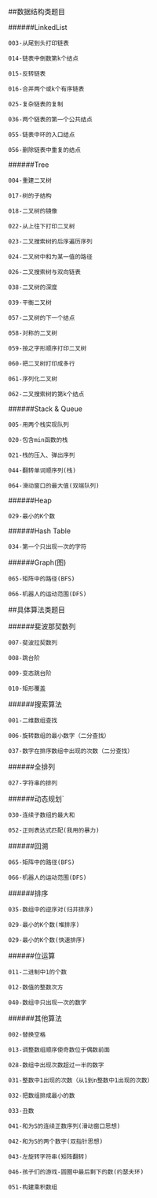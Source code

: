 
##数据结构类题目

######LinkedList

`003-从尾到头打印链表`

`014-链表中倒数第k个结点`

`015-反转链表`

`016-合并两个或k个有序链表`

`025-复杂链表的复制`

`036-两个链表的第一个公共结点`

`055-链表中环的入口结点`

`056-删除链表中重复的结点`

######Tree

`004-重建二叉树`

`017-树的子结构`

`018-二叉树的镜像`

`022-从上往下打印二叉树`

`023-二叉搜索树的后序遍历序列`

`024-二叉树中和为某一值的路径`

`026-二叉搜索树与双向链表`

`038-二叉树的深度`

`039-平衡二叉树`

`057-二叉树的下一个结点`

`058-对称的二叉树`

`059-按之字形顺序打印二叉树`

`060-把二叉树打印成多行`

`061-序列化二叉树`

`062-二叉搜索树的第k个结点`

######Stack & Queue

`005-用两个栈实现队列`

`020-包含min函数的栈`

`021-栈的压入、弹出序列`

`044-翻转单词顺序列(栈)`

`064-滑动窗口的最大值(双端队列)`

######Heap

`029-最小的K个数`

######Hash Table

`034-第一个只出现一次的字符`

######Graph(图)

`065-矩阵中的路径(BFS)`

`066-机器人的运动范围(DFS)`

##具体算法类题目

######斐波那契数列

`007-斐波拉契数列`

`008-跳台阶`

`009-变态跳台阶`

`010-矩形覆盖`

######搜索算法

`001-二维数组查找`

`006-旋转数组的最小数字（二分查找）`

`037-数字在排序数组中出现的次数（二分查找）`

######全排列

`027-字符串的排列`

######动态规划`

`030-连续子数组的最大和`

`052-正则表达式匹配(我用的暴力)`

######回溯

`065-矩阵中的路径(BFS)`

`066-机器人的运动范围(DFS)`

######排序

`035-数组中的逆序对(归并排序)`

`029-最小的K个数(堆排序)`

`029-最小的K个数(快速排序)`

######位运算

`011-二进制中1的个数`

`012-数值的整数次方`

`040-数组中只出现一次的数字`

######其他算法

`002-替换空格`

`013-调整数组顺序使奇数位于偶数前面`

`028-数组中出现次数超过一半的数字`

`031-整数中1出现的次数（从1到n整数中1出现的次数）`

`032-把数组排成最小的数`

`033-丑数`

`041-和为S的连续正数序列(滑动窗口思想)`

`042-和为S的两个数字(双指针思想)`

`043-左旋转字符串(矩阵翻转)`

`046-孩子们的游戏-圆圈中最后剩下的数(约瑟夫环)`

`051-构建乘积数组`